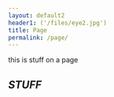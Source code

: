```yaml
---
layout: default2
header1: ('/files/eye2.jpg')
title: Page
permalink: /page/
---
```



this is stuff on a page

## *STUFF*
